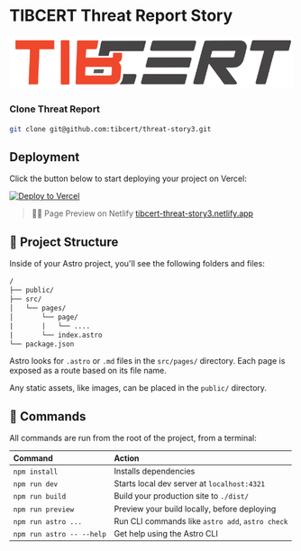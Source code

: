 # TIBCERT Threat Report Story
![](public/tibcert-logo.svg)

### Clone Threat Report
```sh
git clone git@github.com:tibcert/threat-story3.git
```

## Deployment
Click the button below to start deploying your project on Vercel:

[![Deploy to Vercel](https://vercel.com/button)](https://vercel.com/import/project?template=https://github.com/tibcert/threat-story3)

> 🧑‍🚀 Page Preview on Netlify [tibcert-threat-story3.netlify.app](https://tibcert-threat-story3.netlify.app/)

## 🚀 Project Structure

Inside of your Astro project, you'll see the following folders and files:

```text
/
├── public/
├── src/
│   └── pages/
│       └── page/
|       |   └── ....    
|       └── index.astro
└── package.json
```

Astro looks for `.astro` or `.md` files in the `src/pages/` directory. Each page is exposed as a route based on its file name.

Any static assets, like images, can be placed in the `public/` directory.

## 🧞 Commands

All commands are run from the root of the project, from a terminal:

| Command                   | Action                                           |
| :------------------------ | :----------------------------------------------- |
| `npm install`             | Installs dependencies                            |
| `npm run dev`             | Starts local dev server at `localhost:4321`      |
| `npm run build`           | Build your production site to `./dist/`          |
| `npm run preview`         | Preview your build locally, before deploying     |
| `npm run astro ...`       | Run CLI commands like `astro add`, `astro check` |
| `npm run astro -- --help` | Get help using the Astro CLI                     |


